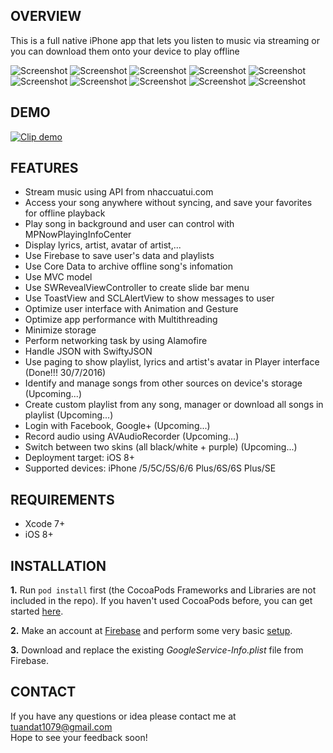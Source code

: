 ## OVERVIEW

This is a full native iPhone app that lets you listen to music via streaming or you can download them onto your device to play offline

![Screenshot](http://i.imgur.com/Iei3DLP.png)
![Screenshot](http://i.imgur.com/OxJs5V6.png)
![Screenshot](http://i.imgur.com/7wB0LCH.png)
![Screenshot](http://i.imgur.com/Ud5dqZz.png)
![Screenshot](http://i.imgur.com/9vlkGnP.png)
![Screenshot](http://i.imgur.com/mDt1dSg.png)
![Screenshot](http://i.imgur.com/4HEapth.png)
![Screenshot](http://i.imgur.com/k9OuUca.png)
![Screenshot](http://i.imgur.com/eC2fvFG.png)
![Screenshot](http://i.imgur.com/htubXlx.png)

## DEMO

[![Clip demo](https://img.youtube.com/vi/58yHohYCTvo/0.jpg)](https://www.youtube.com/watch?v=58yHohYCTvo)

## FEATURES

- Stream music using API from nhaccuatui.com
- Access your song anywhere without syncing, and save your favorites for offline playback
- Play song in background and user can control with MPNowPlayingInfoCenter
- Display lyrics, artist, avatar of artist,...
- Use Firebase to save user's data and playlists
- Use Core Data to archive offline song's infomation
- Use MVC model
- Use SWRevealViewController to create slide bar menu
- Use ToastView and SCLAlertView to show messages to user
- Optimize user interface with Animation and Gesture
- Optimize app performance with Multithreading
- Minimize storage
- Perform networking task by using Alamofire
- Handle JSON with SwiftyJSON
- Use paging to show playlist, lyrics and artist's avatar in Player interface (Done!!! 30/7/2016)
- Identify and manage songs from other sources on device's storage (Upcoming...)
- Create custom playlist from any song, manager or download all songs in playlist (Upcoming...)
- Login with Facebook, Google+ (Upcoming...)
- Record audio using AVAudioRecorder (Upcoming...)
- Switch between two skins (all black/white + purple) (Upcoming...)
- Deployment target: iOS 8+
- Supported devices: iPhone /5/5C/5S/6/6 Plus/6S/6S Plus/SE

## REQUIREMENTS

- Xcode 7+
- iOS 8+

## INSTALLATION

**1.** Run ```pod install``` first (the CocoaPods Frameworks and Libraries are not included in the repo). If you haven't used CocoaPods before, you can get started [here](https://guides.cocoapods.org/using/getting-started.html).

**2.** Make an account at [Firebase](https://firebase.google.com) and perform some very basic [setup](https://firebase.google.com/docs/ios/setup).

**3.** Download and replace the existing *GoogleService-Info.plist* file from Firebase.

## CONTACT

If you have any questions or idea please contact me at tuandat1079@gmail.com <br />
Hope to see your feedback soon!

